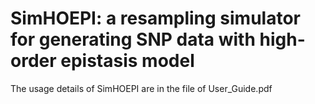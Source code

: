 # SimHOEPI: a resampling simulator for generating SNP data with high-order epistasis model
The usage details of SimHOEPI are in the file of User_Guide.pdf
